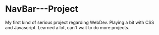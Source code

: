 # NavBar---Project

My first kind of serious project regarding WebDev. Playing a bit with CSS and Javascript.
Learned a lot, can't wait to do more projects.
